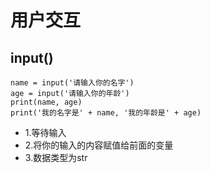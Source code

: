 # 用户交互

## input()

```
name = input('请输入你的名字')
age = input('请输入你的年龄')
print(name, age)
print('我的名字是' + name, '我的年龄是' + age)
```

- 1.等待输入
- 2.将你的输入的内容赋值给前面的变量
- 3.数据类型为str

